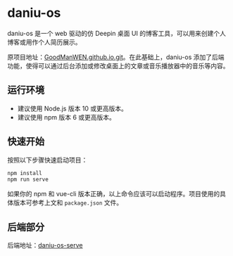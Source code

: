 # daniu-os

daniu-os 是一个 web 驱动的仿 Deepin 桌面 UI 的博客工具，可以用来创建个人博客或用作个人简历展示。

原项目地址：[GoodManWEN.github.io.git](https://github.com/GoodManWEN/GoodManWEN.github.io.git)。在此基础上，daniu-os 添加了后端功能，使得可以通过后台添加或修改桌面上的文章或音乐播放器中的音乐等内容。

## 运行环境
- 建议使用 Node.js 版本 10 或更高版本。
- 建议使用 npm 版本 6 或更高版本。

## 快速开始

按照以下步骤快速启动项目：

```sh
npm install
npm run serve
```

如果你的 npm 和 vue-cli 版本正确，以上命令应该可以启动程序。项目使用的具体版本可参考上文和 `package.json` 文件。

## 后端部分
后端地址：[daniu-os-serve](https://github.com/FangDaniu666/daniu-os-serve)
